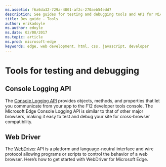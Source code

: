 ```yaml
---
ms.assetid: f6a6da32-729a-4801-af2c-270aeb54edd7
description: See guides for testing and debugging tools and API for Microsoft Edge.
title: Dev guide - Tools
author: erikadoyle
ms.author: edoyle
ms.date: 02/08/2017
ms.topic: article
ms.prod: microsoft-edge
keywords: edge, web development, html, css, javascript, developer
---
```


# Tools for testing and debugging

## Console Logging API

The [Console Logging API](./tools/console-logging-API.md) provides objects, methods, and properties that let you communicate from your app to the F12 developer tools console. The Microsoft Edge Console Logging API is similar to that of other major browsers, making it easy to test and debug your site for cross-browser compatibility.

## Web Driver

The [WebDriver](./tools/webDriver.md) API is a platform and language-neutral interface and wire protocol allowing programs or scripts to control the behavior of a web browser. Here’s how to get started with WebDriver for Microsoft Edge.